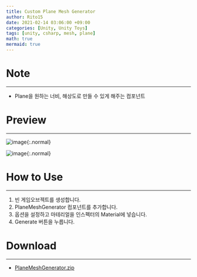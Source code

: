 ```yaml
---
title: Custom Plane Mesh Generator
author: Rito15
date: 2021-02-14 03:06:00 +09:00
categories: [Unity, Unity Toys]
tags: [unity, csharp, mesh, plane]
math: true
mermaid: true
---
```


# Note
---
- Plane을 원하는 너비, 해상도로 만들 수 있게 해주는 컴포넌트

# Preview
---

![image](https://user-images.githubusercontent.com/42164422/107857676-2f5f4800-6e73-11eb-8854-472405b55477.png){:.normal}

![image](https://user-images.githubusercontent.com/42164422/107857680-35552900-6e73-11eb-90de-da7e9f408840.png){:.normal}

# How to Use
---
1. 빈 게임오브젝트를 생성합니다.
2. PlaneMeshGenerator 컴포넌트를 추가합니다.
3. 옵션을 설정하고 마테리얼을 인스펙터의 Material에 넣습니다.
4. Generate 버튼을 누릅니다.

# Download
---
- [PlaneMeshGenerator.zip](https://github.com/rito15/Images/files/5976233/PlaneMeshGenerator.zip)